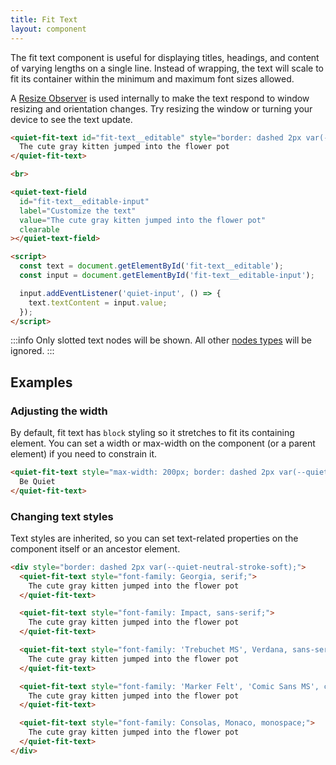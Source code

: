 ```yaml
---
title: Fit Text
layout: component
---
```


The fit text component is useful for displaying titles, headings, and content of varying lengths on a single line. Instead of wrapping, the text will scale to fit its container within the minimum and maximum font sizes allowed.

A [Resize Observer](https://developer.mozilla.org/en-US/docs/Web/API/ResizeObserver) is used internally to make the text respond to window resizing and orientation changes. Try resizing the window or turning your device to see the text update.

```html {.example}
<quiet-fit-text id="fit-text__editable" style="border: dashed 2px var(--quiet-neutral-stroke-soft);">
  The cute gray kitten jumped into the flower pot
</quiet-fit-text>

<br>

<quiet-text-field
  id="fit-text__editable-input"
  label="Customize the text"
  value="The cute gray kitten jumped into the flower pot"
  clearable
></quiet-text-field>

<script>
  const text = document.getElementById('fit-text__editable');
  const input = document.getElementById('fit-text__editable-input');

  input.addEventListener('quiet-input', () => {
    text.textContent = input.value;
  });
</script>
```

:::info
Only slotted text nodes will be shown. All other [nodes types](https://developer.mozilla.org/en-US/docs/Web/API/Node/nodeType) will be ignored.
:::

## Examples

### Adjusting the width

By default, fit text has `block` styling so it stretches to fit its containing element. You can set a width or max-width on the component (or a parent element) if you need to constrain it.

```html {.example .flex-column}
<quiet-fit-text style="max-width: 200px; border: dashed 2px var(--quiet-neutral-stroke-soft);">
  Be Quiet
</quiet-fit-text>
```

### Changing text styles

Text styles are inherited, so you can set text-related properties on the component itself or an ancestor element.

```html {.example .flex-column}
<div style="border: dashed 2px var(--quiet-neutral-stroke-soft);">
  <quiet-fit-text style="font-family: Georgia, serif;">
    The cute gray kitten jumped into the flower pot
  </quiet-fit-text>

  <quiet-fit-text style="font-family: Impact, sans-serif;">
    The cute gray kitten jumped into the flower pot
  </quiet-fit-text>

  <quiet-fit-text style="font-family: 'Trebuchet MS', Verdana, sans-serif;">
    The cute gray kitten jumped into the flower pot
  </quiet-fit-text>

  <quiet-fit-text style="font-family: 'Marker Felt', 'Comic Sans MS', cursive;">
    The cute gray kitten jumped into the flower pot
  </quiet-fit-text>

  <quiet-fit-text style="font-family: Consolas, Monaco, monospace;">
    The cute gray kitten jumped into the flower pot
  </quiet-fit-text>
</div>
```
